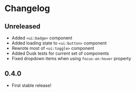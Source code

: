 # Changelog

## Unreleased

- Added `<ui:badge>` component
- Added loading state to `<ui:button>` component
- Rewrote most of `<ui:toggle>` component
- Added Dusk tests for current set of components
- Fixed dropdown items when using `focus-on-hover` property

## 0.4.0

- First stable release!
